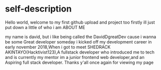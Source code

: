 # self-description
Hello world, welcome to my first github upload and project too 
firstly ill just put down a little of who i am 
ABOUT ME

my name is david, but i like being called the DavidDgreatDev cause i wanna be some Great developer someday
i kicked off my development career in early november 2018,When i got to meet SHEDRACK AKINTAYO(Hacktivist123),A fullstack developer who introduced me to tech and is currently my mentor im a junior frontend web developer,and an Aspiring full stack developer.
Thanks y'all once again for viewing my page 
